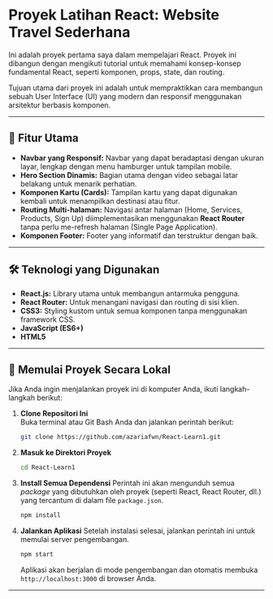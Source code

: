 # Proyek Latihan React: Website Travel Sederhana

Ini adalah proyek pertama saya dalam mempelajari React. Proyek ini dibangun dengan mengikuti tutorial untuk memahami konsep-konsep fundamental React, seperti komponen, props, state, dan routing.

Tujuan utama dari proyek ini adalah untuk mempraktikkan cara membangun sebuah User Interface (UI) yang modern dan responsif menggunakan arsitektur berbasis komponen.

---

## 🚀 Fitur Utama

* **Navbar yang Responsif:** Navbar yang dapat beradaptasi dengan ukuran layar, lengkap dengan menu hamburger untuk tampilan mobile.
* **Hero Section Dinamis:** Bagian utama dengan video sebagai latar belakang untuk menarik perhatian.
* **Komponen Kartu (Cards):** Tampilan kartu yang dapat digunakan kembali untuk menampilkan destinasi atau fitur.
* **Routing Multi-halaman:** Navigasi antar halaman (Home, Services, Products, Sign Up) diimplementasikan menggunakan **React Router** tanpa perlu me-refresh halaman (Single Page Application).
* **Komponen Footer:** Footer yang informatif dan terstruktur dengan baik.

---

## 🛠️ Teknologi yang Digunakan

* **React.js:** Library utama untuk membangun antarmuka pengguna.
* **React Router:** Untuk menangani navigasi dan routing di sisi klien.
* **CSS3:** Styling kustom untuk semua komponen tanpa menggunakan framework CSS.
* **JavaScript (ES6+)**
* **HTML5**

---

## 🏁 Memulai Proyek Secara Lokal

Jika Anda ingin menjalankan proyek ini di komputer Anda, ikuti langkah-langkah berikut:

1.  **Clone Repositori Ini**   
    Buka terminal atau Git Bash Anda dan jalankan perintah berikut:
    ```bash
    git clone https://github.com/azariafwn/React-Learn1.git
    ```

2.  **Masuk ke Direktori Proyek**
    ```bash
    cd React-Learn1
    ```

3.  **Install Semua Dependensi**
    Perintah ini akan mengunduh semua *package* yang dibutuhkan oleh proyek (seperti React, React Router, dll.) yang tercantum di dalam file `package.json`.
    ```bash
    npm install
    ```

4.  **Jalankan Aplikasi**
    Setelah instalasi selesai, jalankan perintah ini untuk memulai server pengembangan.
    ```bash
    npm start
    ```
    Aplikasi akan berjalan di mode pengembangan dan otomatis membuka `http://localhost:3000` di browser Anda.

---
